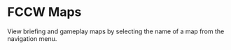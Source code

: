 # FCCW Maps

View briefing and gameplay maps by selecting the name of a map from the navigation menu.
